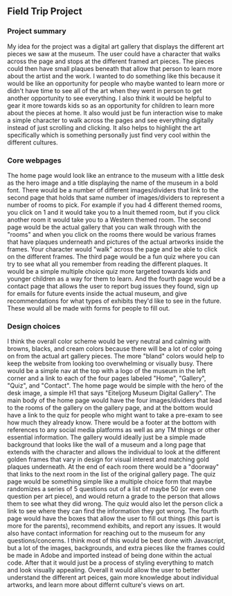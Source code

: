 ## Field Trip Project

### Project summary

My idea for the project was a digital art gallery that displays the different art pieces we saw at the museum. The user could have a character that walks across the page and stops at the different framed art pieces. The pieces could then have small plaques beneath that allow that person to learn more about the artist and the work. I wanted to do something like this because it would be like an opportunity for people who maybe wanted to learn more or didn't have time to see all of the art when they went in person to get another opportunity to see everything. I also think it would be helpful to gear it more towards kids so as an opportunity for children to learn more about the pieces at home. It also would just be fun interaction wise to make a simple character to walk across the pages and see everything digitally instead of just scrolling and clicking. It also helps to highlight the art specifically which is something personally just find very cool within the different cultures.

### Core webpages

The home page would look like an entrance to the museum with a little desk as the hero image and a title displaying the name of the museum in a bold font. There would be a number of different images/dividers that link to the second page that holds that same number of images/dividers to represent a number of rooms to pick. For example if you had 4 different themed rooms, you click on 1 and it would take you to a Inuit themed room, but if you click another room it would take you to a Western themed room. The second page would be the actual gallery that you can walk through with the "rooms" and when you click on the rooms there would be various frames that have plaques underneath and pictures of the actual artworks inside the frames. Your character would "walk" across the page and be able to click on the different frames. The third page would be a fun quiz where you can try to see what all you remember from reading the different plaques. It would be a simple multiple choice quiz more targeted towards kids and younger children as a way for them to learn. And the fourth page would be a contact page that allows the user to report bug issues they found, sign up for emails for future events inside the actual museum, and give recommendations for what types of exhibits they'd like to see in the future. These would all be made with forms for people to fill out.

### Design choices

I think the overall color scheme would be very neutral and calming with browns, blacks, and cream colors because there will be a lot of color going on from the actual art gallery pieces. The more "bland" colors would help to keep the website from looking too overwhelming or visually busy. There would be a simple nav at the top with a logo of the museum in the left corner and a link to each of the four pages labeled "Home", "Gallery", "Quiz", and "Contact". The home page would be simple with the hero of the desk image, a simple H1 that says "Eiteljorg Museum Digital Gallery". The main body of the home page would have the four images/dividers that lead to the rooms of the gallery on the gallery page, and at the bottom would have a link to the quiz for people who might want to take a pre-exam to see how much they already know. There would be a footer at the bottom with references to any social media platforms as well as any TM things or other essential information. The gallery would ideally just be a simple made background that looks like the wall of a museum and a long page that extends with the character and allows the individual to look at the different golden frames that vary in design for visual interest and matching gold plaques underneath. At the end of each room there would be a "doorway" that links to the next room in the list of the original gallery page. The quiz page would be something simple like a multiple choice form that maybe randomizes a series of 5 questions out of a list of maybe 50 (or even one question per art piece), and would return a grade to the person that allows them to see what they did wrong. The quiz would also let the person click a link to see where they can find the information they got wrong. The fourth page would have the boxes that allow the user to fill out things (this part is more for the parents), recommend exhibits, and report any issues. It would also have contact information for reaching out to the museum for any questions/concerns. I think most of this would be best done with Javascript, but a lot of the images, backgrounds, and extra pieces like the frames could be made in Adobe and imported instead of being done within the actual code. After that it would just be a process of styling everything to match and look visually appealing. Overall it would allow the user to better understand the different art peices, gain more knowledge about individual artworks, and learn more about differnt culture's views on art.
